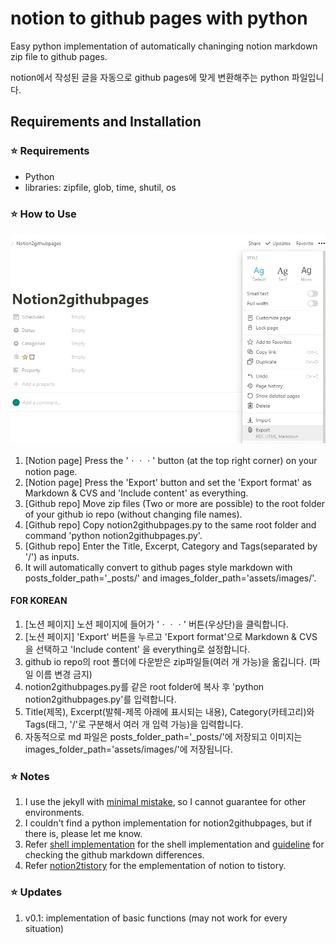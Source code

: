 # notion to github pages with python
Easy python implementation of automatically chaninging notion markdown zip file to github pages.

notion에서 작성된 글을 자동으로 github pages에 맞게 변환해주는 python 파일입니다.

## Requirements and Installation

### :star: Requirements

- Python
- libraries: zipfile, glob, time, shutil, os

### :star: How to Use
![notion_page.png](./assets/images/notion_page.png)
1. [Notion page] Press the 'ㆍㆍㆍ' button (at the top right corner) on your notion page.
2. [Notion page] Press the 'Export' button and set the 'Export format' as Markdown & CVS and 'Include content' as everything.
3. [Github repo] Move zip files (Two or more are possible) to the root folder of your github io repo (without changing file names).
4. [Github repo] Copy notion2githubpages.py to the same root folder and command 'python notion2githubpages.py'.
5. [Github repo] Enter the Title, Excerpt, Category and Tags(separated by '/') as inputs.
6. It will automatically convert to github pages style markdown with posts_folder_path='_posts/' and images_folder_path='assets/images/'.

#### FOR KOREAN
1. [노션 페이지] 노션 페이지에 들어가 'ㆍㆍㆍ' 버튼(우상단)을 클릭합니다.
2. [노션 페이지] 'Export' 버튼을 누르고 'Export format'으로 Markdown & CVS 을 선택하고 'Include content' 을 everything로 설정합니다.
3. github io repo의 root 폴더에 다운받은 zip파일들(여러 개 가능)을 옮깁니다. (파일 이름 변경 금지)
4. notion2githubpages.py를 같은 root folder에 복사 후 'python notion2githubpages.py'를 입력합니다.
5. Title(제목), Excerpt(발췌-제목 아래에 표시되는 내용), Category(카테고리)와 Tags(태그, '/'로 구분해서 여러 개 입력 가능)을 입력합니다.
6. 자동적으로 md 파일은  posts_folder_path='_posts/'에 저장되고 이미지는 images_folder_path='assets/images/'에 저장됩니다.

### :star: Notes
1. I use the jekyll with [minimal mistake](https://mademistakes.com/work/minimal-mistakes-jekyll-theme/), so I cannot guarantee for other environments.
2. I couldn't find a python implementation for notion2githubpages, but if there is, please let me know.
3. Refer [shell implementation](https://github.com/uoneway/notion-to-github-pages) for the shell implementation and [guideline](https://swieeft.github.io/2020/03/02/NotionToGithubioPorting.html) for checking the github markdown differences.
4. Refer [notion2tistory](https://www.notion.so/Notion2Tistory-f46185df1db14f8eb571d366b66c5e9c) for the emplementation of notion to tistory.

### :star: Updates
1. v0.1: implementation of basic functions (may not work for every situation)
